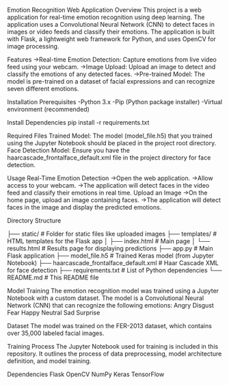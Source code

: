 Emotion Recognition Web Application
Overview
This project is a web application for real-time emotion recognition using deep learning. The application uses a Convolutional Neural Network (CNN) to detect faces in images or video feeds and classify their emotions. The application is built with Flask, a lightweight web framework for Python, and uses OpenCV for image processing.

Features
->Real-time Emotion Detection: Capture emotions from live video feed using your webcam.
->Image Upload: Upload an image to detect and classify the emotions of any detected faces.
->Pre-trained Model: The model is pre-trained on a dataset of facial expressions and can recognize seven different emotions.


Installation
Prerequisites
-Python 3.x
-Pip (Python package installer)
-Virtual environment (recommended)


Install Dependencies
pip install -r requirements.txt

Required Files
Trained Model: The model (model_file.h5) that you trained using the Jupyter Notebook should be placed in the project root directory.
Face Detection Model: Ensure you have the haarcascade_frontalface_default.xml file in the project directory for face detection.

Usage
Real-Time Emotion Detection
->Open the web application.
->Allow access to your webcam.
->The application will detect faces in the video feed and classify their emotions in real time.
Upload an Image
->On the home page, upload an image containing faces.
->The application will detect faces in the image and display the predicted emotions.


Directory Structure

├── static/                     # Folder for static files like uploaded images
├── templates/                  # HTML templates for the Flask app
│   ├── index.html              # Main page
│   └── results.html            # Results page for displaying predictions
├── app.py                      # Main Flask application
├── model_file.h5               # Trained Keras model (from Jupyter Notebook)
├── haarcascade_frontalface_default.xml  # Haar Cascade XML for face detection
├── requirements.txt            # List of Python dependencies
└── README.md                   # This README file

Model Training
The emotion recognition model was trained using a Jupyter Notebook with a custom dataset. The model is a Convolutional Neural Network (CNN) that can recognize the following emotions:
Angry
Disgust
Fear
Happy
Neutral
Sad
Surprise

Dataset
The model was trained on the FER-2013 dataset, which contains over 35,000 labeled facial images.

Training Process
The Jupyter Notebook used for training is included in this repository. It outlines the process of data preprocessing, model architecture definition, and model training.

Dependencies
Flask
OpenCV
NumPy
Keras
TensorFlow

